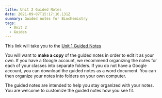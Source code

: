 ```yaml
---
title: Unit 2 Guided Notes
date: 2021-09-07T15:17:16.131Z
summary: Guided notes for Biochemistry
tags:
  - Unit 2
  - Guides
---
```

This link will take you to the [Unit 1 Guided Notes](https://docs.google.com/document/d/1vEMrFd4C0htPGr_byGwF7uws0xPeLQGdpqamzyxAjD4/edit?usp=sharing)

You will want to **make a copy** of the guided notes in order to edit it as your own. If you have a Google account, we recommend organizing the notes for each of your classes into separate folders. If you do not have a Google account, you can download the guided notes as a word document. You can then organize your notes into folders on your own computer.

The guided notes are intended to help you stay organized with your notes. You are welcome to customize the guided notes how you see fit.